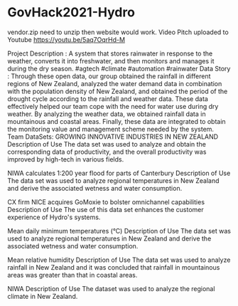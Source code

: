 # GovHack2021-Hydro
vendor.zip need to unzip then website would work.
Video Pitch uploaded to Youtube
https://youtu.be/5aq7OqrHd-M

Project Description : A system that stores rainwater in response to the weather, converts it into freshwater, and then monitors and manages it during the dry season.
#agtech #climate #automation #rainwater
Data Story : Through these open data, our group obtained the rainfall in different regions of New Zealand, analyzed the water demand data in combination with the population density of New Zealand, and obtained the period of the drought cycle according to the rainfall and weather data. These data effectively helped our team cope with the need for water use during dry weather. By analyzing the weather data, we obtained rainfall data in mountainous and coastal areas. Finally, these data are integrated to obtain the monitoring value and management scheme needed by the system.
Team DataSets:
GROWING INNOVATIVE INDUSTRIES IN NEW ZEALAND
Description of Use The data set was used to analyze and obtain the corresponding data of productivity, and the overall productivity was improved by high-tech in various fields.

NIWA calculates 1:200 year flood for parts of Canterbury
Description of Use The data set was used to analyze regional temperatures in New Zealand and derive the associated wetness and water consumption.

CX firm NICE acquires GoMoxie to bolster omnichannel capabilities
Description of Use The use of this data set enhances the customer experience of Hydro's systems.

Mean daily minimum temperatures (°C)
Description of Use The data set was used to analyze regional temperatures in New Zealand and derive the associated wetness and water consumption.

Mean relative humidity
Description of Use The data set was used to analyze rainfall in New Zealand and it was concluded that rainfall in mountainous areas was greater than that in coastal areas.

NIWA
Description of Use The dataset was used to analyze the regional climate in New Zealand.
